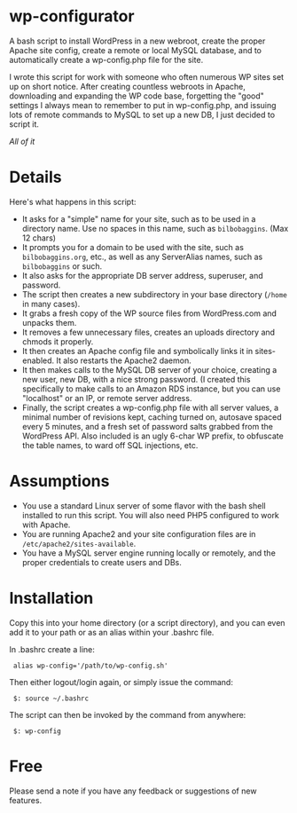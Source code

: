 wp-configurator
===============

A bash script to install WordPress in a new webroot, create the proper Apache site config, create a remote or local MySQL database, and to automatically create a wp-config.php file for the site.

I wrote this script for work with someone who often numerous WP sites set up on short notice. After creating countless webroots in Apache, downloading and expanding the WP code base, forgetting the "good" settings I always mean to remember to put in wp-config.php, and issuing lots of remote commands to MySQL to set up a new DB, I just decided to script it.

*All of it*


Details
=======
Here's what happens in this script:
- It asks for a "simple" name for your site, such as to be used in a directory name. Use no spaces in this name, such as `bilbobaggins`. (Max 12 chars)
- It prompts you for a domain to be used with the site, such as `bilbobaggins.org`, etc., as well as any ServerAlias names, such as `bilbobaggins` or such.
- It also asks for the appropriate DB server address, superuser, and password.
- The script then creates a new subdirectory in your base directory (`/home` in many cases).
- It grabs a fresh copy of the WP source files from WordPress.com and unpacks them.
- It removes a few unnecessary files, creates an uploads directory and chmods it properly.
- It then creates an Apache config file and symbolically links it in sites-enabled. It also restarts the Apache2 daemon.
- It then makes calls to the MySQL DB server of your choice, creating a new user, new DB, with a nice strong password. (I created this specifically to make calls to an Amazon RDS instance, but you can use "localhost" or an IP, or remote server address.
- Finally, the script creates a wp-config.php file with all server values, a minimal number of revisions kept, caching turned on, autosave spaced every 5 minutes, and a fresh set of password salts grabbed from the WordPress API. Also included is an ugly 6-char WP prefix, to obfuscate the table names, to ward off SQL injections, etc.


Assumptions
===========
- You use a standard Linux server of some flavor with the bash shell installed to run this script. You will also need PHP5 configured to work with Apache.
- You are running Apache2 and your site configuration files are in `/etc/apache2/sites-available`.
- You have a MySQL server engine running locally or remotely, and the proper credentials to create users and DBs.


Installation
============
Copy this into your home directory (or a script directory), and you can even add it to your path or as an alias within your .bashrc file.

In .bashrc create a line:

` alias wp-config='/path/to/wp-config.sh'`

Then either logout/login again, or simply issue the command:

` $: source ~/.bashrc`
 
The script can then be invoked by the command from anywhere:

` $: wp-config`


Free
====
Please send a note if you have any feedback or suggestions of new features.
